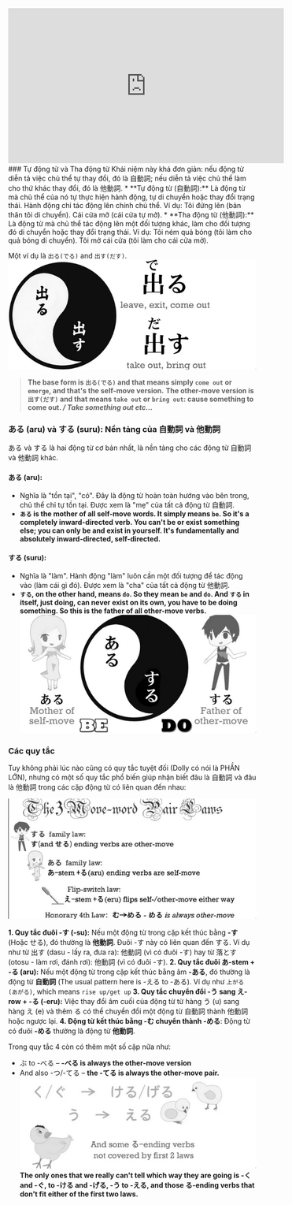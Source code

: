 <iframe width="560" height="315" src="https://www.youtube.com/embed/isnR2kGolgk?si=OMJTAH3RklsSU_Ws" title="YouTube video player" frameborder="0" allow="accelerometer; autoplay; clipboard-write; encrypted-media; gyroscope; picture-in-picture; web-share" referrerpolicy="strict-origin-when-cross-origin" allowfullscreen></iframe>
### Tự động từ và Tha động từ
Khái niệm này khá đơn giản: nếu động từ diễn tả việc chủ thể tự thay đổi, đó là 自動詞; nếu diễn tả việc chủ thể làm cho thứ khác thay đổi, đó là 他動詞.
* **Tự động từ (自動詞):** Là động từ mà chủ thể của nó tự thực hiện hành động, tự di chuyển hoặc thay đổi trạng thái. Hành động chỉ tác động lên chính chủ thể. Ví dụ: Tôi đứng lên (bản thân tôi di chuyển). Cái cửa mở (cái cửa tự mở).
* **Tha động từ (他動詞):** Là động từ mà chủ thể tác động lên một đối tượng khác, làm cho đối tượng đó di chuyển hoặc thay đổi trạng thái. Ví dụ: Tôi ném quả bóng (tôi làm cho quả bóng di chuyển). Tôi mở cái cửa (tôi làm cho cái cửa mở).

Một ví dụ là `出る(でる)` and `出す(だす)`.
![Pasted image 20250528155942.png](img/Pasted%20image%2020250528155942.png)
> **The base form is `出る(でる)` and that means simply `come out` or `emerge`, and that's the self-move version.** **The other-move version is `出す(だす)` and that means `take out` or `bring out`: cause something to come out. _/ Take something out etc…_**

### ある (aru) và する (suru): Nền tảng của 自動詞 và 他動詞
ある và する là hai động từ cơ bản nhất, là nền tảng cho các động từ 自動詞 và 他動詞 khác.
#### **ある (aru):** 
* Nghĩa là "tồn tại", "có". Đây là động từ hoàn toàn hướng vào bên trong, chủ thể chỉ tự tồn tại. Được xem là "mẹ" của tất cả động từ 自動詞.
* **`ある` is the mother of all self-move words. It simply means `be`. So it's a completely inward-directed verb. You can't be or exist something else; you can only be and exist in yourself. It's fundamentally and absolutely inward-directed, self-directed.**
#### する (suru):
* Nghĩa là "làm". Hành động "làm" luôn cần một đối tượng để tác động vào (làm cái gì đó). Được xem là "cha" của tất cả động từ 他動詞. 
* **`する`, on the other hand, means `do`. So they mean `be` and `do`. And `する` in itself, just doing, can never exist on its own, you have to be doing something. So this is the father of all other-move verbs.**
![Pasted image 20250528155920.png](img/Pasted%20image%2020250528155920.png)

### Các quy tắc
Tuy không phải lúc nào cũng có quy tắc tuyệt đối (Dolly có nói là PHẦN LỚN), nhưng có một số quy tắc phổ biến giúp nhận biết đâu là 自動詞 và đâu là 他動詞 trong các cặp động từ có liên quan đến nhau:

![Pasted image 20250528160439.png](img/Pasted%20image%2020250528160439.png)

**1. Quy tắc đuôi -す (-su):** Nếu một động từ trong cặp kết thúc bằng **-す** (Hoặc せる), đó thường là **他動詞**. Đuôi -す này có liên quan đến する. Ví dụ như từ 出す (dasu - lấy ra, đưa ra): 他動詞 (vì có đuôi -す) hay từ 落とす (otosu - làm rơi, đánh rơi): 他動詞 (vì có đuôi -す).
**2. Quy tắc đuôi あ-stem + -る (aru):** Nếu một động từ trong cặp kết thúc bằng âm **-ある**, đó thường là động từ **自動詞** (The usual pattern here is -える to -ある). Ví dụ như `上がる (あがる)`, which means `rise up/get up`
**3. Quy tắc chuyển đổi -う sang え-row + -る (-eru):** Việc thay đổi âm cuối của động từ từ hàng う (u) sang hàng え (e) và thêm る có thể chuyển đổi một động từ 自動詞 thành 他動詞 hoặc ngược lại.
**4.  Động từ kết thúc bằng -む chuyển thành -める**: Động từ có đuôi **-める** thường là động từ **他動詞**.

Trong quy tắc 4 còn có thêm một số cặp nữa như:
- ぶ to -べる – **-べる is always the other-move version**
- And also -つ/-てる – **the -てる is always the other-move pair.**
![Pasted image 20250528161039.png](img/Pasted%20image%2020250528161039.png)
**The only ones that we really can't tell which way they are going is -く and -ぐ, to -ける and -げる, -う to -える, and those る-ending verbs that don't fit either of the first two laws.**
